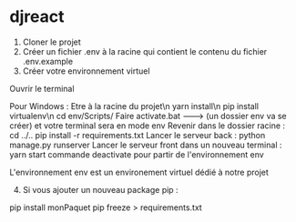 # djreact

1) Cloner le projet
2) Créer un fichier .env à la racine qui contient le contenu du fichier .env.example
3) Créer votre environnement virtuel

Ouvrir le terminal 

Pour Windows : 
Etre à la racine du projet\n
yarn install\n
pip install virtualenv\n
cd env/Scripts/
Faire activate.bat ---> (un dossier env va se créer) et votre terminal sera en mode env
Revenir dans le dossier racine : cd ../..
pip install -r requirements.txt
Lancer le serveur back  : python manage.py runserver
Lancer le serveur front dans un nouveau terminal : yarn start
commande deactivate pour partir de l'environnement env
 
L'environnement env est un environement virtuel dédié à notre projet


4) Si vous ajouter un nouveau package pip :

pip install monPaquet
pip freeze > requirements.txt

